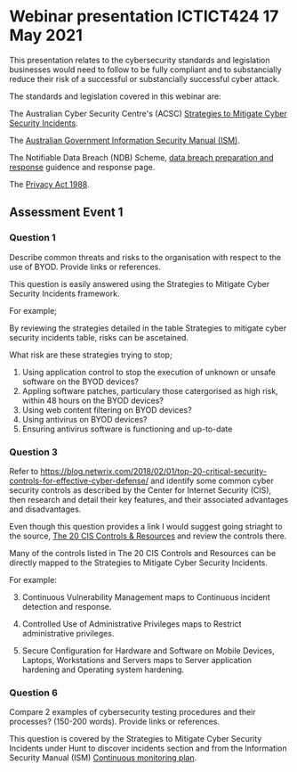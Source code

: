 # Webinar presentation ICTICT424 17 May 2021 #

This presentation relates to the cybersecurity standards and legislation businesses would need to follow to be fully compliant and to substancially reduce their risk of a successful or substancially successful cyber attack.

The standards and legislation covered in this webinar are:

The Australian Cyber Security Centre's (ACSC) [Strategies to Mitigate Cyber Security Incidents](https://www.cyber.gov.au/acsc/view-all-content/publications/strategies-mitigate-cyber-security-incidents).

The [Australian Government Information Security Manual (ISM)](https://www.cyber.gov.au/acsc/view-all-content/ism).

The Notifiable Data Breach (NDB) Scheme, [data breach preparation and response](https://www.oaic.gov.au/privacy/guidance-and-advice/data-breach-preparation-and-response/) guidence and response page.

The [Privacy Act 1988](https://www.oaic.gov.au/privacy/the-privacy-act/).


## Assessment Event 1 ##

### Question 1 ###

Describe common threats and risks to the organisation with respect to the use of BYOD. Provide links or references.

This question is easily answered using the Strategies to Mitigate Cyber Security Incidents framework.

For example;

By reviewing the strategies detailed in the table Strategies to mitigate cyber security incidents table, risks can be ascetained.

What risk are these strategies trying to stop;

1. Using application control to stop the execution of unknown or unsafe software on the BYOD devices?
2. Appling software patches, particulary those catergorised as high risk, within 48 hours on the BYOD devices?
3. Using web content filtering on BYOD devices?
4. Using antivirus on BYOD devices?
5. Ensuring antivirus software is functioning and up-to-date

### Question 3 ###

Refer to https://blog.netwrix.com/2018/02/01/top-20-critical-security-controls-for-effective-cyber-defense/ and identify some common cyber security controls as described by the Center for Internet Security (CIS), then research and detail their key features, and their associated advantages and disadvantages. 

Even though this question provides a link I would suggest going striaght to the source, [The 20 CIS Controls & Resources](https://www.cisecurity.org/controls/cis-controls-list/) and review the controls there.

Many of the controls listed in The 20 CIS Controls and Resources can be directly mapped to the Strategies to Mitigate Cyber Security Incidents.

For example:

3. Continuous Vulnerability Management maps to Continuous incident detection and response.
 
4. Controlled Use of Administrative Privileges maps to Restrict administrative privileges.

5. Secure Configuration for Hardware and Software on Mobile Devices, Laptops, Workstations and Servers maps to Server application hardening and Operating system hardening.

### Question 6 ###

Compare 2 examples of cybersecurity testing procedures and their processes? (150-200 words). Provide links or references.

This question is covered by the Strategies to Mitigate Cyber Security Incidents under Hunt to discover incidents section and from the Information Security Manual (ISM) [Continuous monitoring plan](https://www.cyber.gov.au/acsc/view-all-content/guidance/system-specific-security-documentation).


